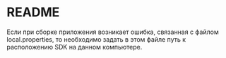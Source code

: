 # README

Если при сборке приложения возникает ошибка, связанная с файлом local.properties, то необходимо задать в этом файле путь к расположению SDK на данном компьютере.